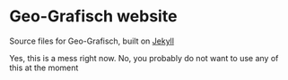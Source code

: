 Geo-Grafisch website
=================

Source files for Geo-Grafisch, built on [Jekyll](https://github.com/mojombo/jekyll)

Yes, this is a mess right now. No, you probably do not want to use any of this at the moment
